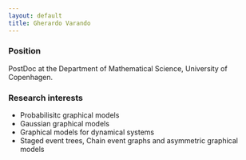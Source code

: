 ```yaml
---
layout: default
title: Gherardo Varando 
---
```


### Position

PostDoc at the Department of Mathematical Science, University of
Copenhagen. 


### Research interests 

* Probabilisitc graphical models
* Gaussian graphical models
* Graphical models for dynamical systems
* Staged event trees, Chain event graphs and asymmetric graphical models 



